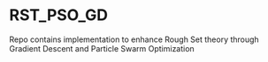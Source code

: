 # RST_PSO_GD
Repo contains implementation to enhance Rough Set theory through Gradient Descent and Particle Swarm Optimization
